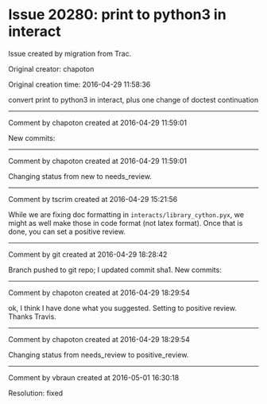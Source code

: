 # Issue 20280: print to python3 in interact

Issue created by migration from Trac.

Original creator: chapoton

Original creation time: 2016-04-29 11:58:36

convert print to python3 in interact, plus one change of doctest continuation


---

Comment by chapoton created at 2016-04-29 11:59:01

New commits:


---

Comment by chapoton created at 2016-04-29 11:59:01

Changing status from new to needs_review.


---

Comment by tscrim created at 2016-04-29 15:21:56

While we are fixing doc formatting in `interacts/library_cython.pyx`, we might as well make those in code format (not latex format). Once that is done, you can set a positive review.


---

Comment by git created at 2016-04-29 18:28:42

Branch pushed to git repo; I updated commit sha1. New commits:


---

Comment by chapoton created at 2016-04-29 18:29:54

ok, I think I have done what you suggested. Setting to positive review. Thanks Travis.


---

Comment by chapoton created at 2016-04-29 18:29:54

Changing status from needs_review to positive_review.


---

Comment by vbraun created at 2016-05-01 16:30:18

Resolution: fixed
